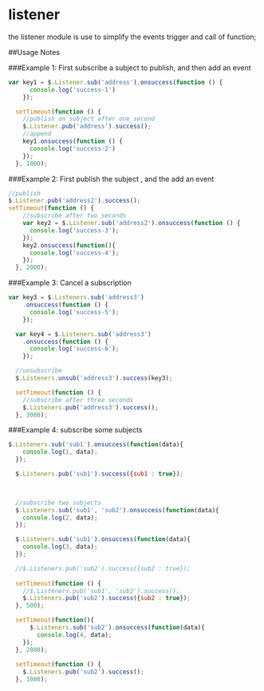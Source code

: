 listener
=========

the listener module is use to simplify the events trigger and call of function;

##Usage Notes


###Example 1: First subscribe a subject to publish, and then add an event

```javascript
var key1 = $.Listener.sub('address').onsuccess(function () {
      console.log('success-1')
    });

  setTimeout(function () {
    //publish on subject after one second
    $.Listener.pub('address').success();
    //append
    key1.onsuccess(function () {
      console.log('success-2')
    });
  }, 1000);
```

###Example 2: First publish the subject , and the add an event

```javascript
//publish
$.Listener.pub('address2').success();
setTimeout(function () {
    //subscribe after two seconds
    var key2 = $.Listener.sub('address2').onsuccess(function () {
      console.log('success-3');
    });
    key2.onsuccess(function(){
      console.log('success-4');
    });
  }, 2000);
```

###Example 3: Cancel a subscription

```javascript
var key3 = $.Listeners.sub('address3')
    .onsuccess(function () {
      console.log('success-5');
    });

  var key4 = $.Listeners.sub('address3')
    .onsuccess(function () {
      console.log('success-6');
    });

  //unsubscribe
  $.Listeners.unsub('address3').success(key3);

  setTimeout(function () {
    //subscribe after three seconds
    $.Listeners.pub('address3').success();
  }, 3000);
```

###Example 4: subscribe some subjects

```javascript
$.Listeners.sub('sub1').onsuccess(function(data){
    console.log(1, data);
  });

  $.Listeners.pub('sub1').success({sub1 : true});
      


  //subscribe two subjects
  $.Listeners.sub('sub1', 'sub2').onsuccess(function(data){
    console.log(2, data);
  });

  $.Listeners.sub('sub1').onsuccess(function(data){
    console.log(3, data);
  });

  //$.Listeners.pub('sub2').success({sub2 : true});
  
  setTimeout(function () {
    //$.Listeners.pub('sub1', 'sub2').success();
    $.Listeners.pub('sub2').success({sub2 : true});
  }, 500);

  setTimeout(function(){
      $.Listeners.sub('sub2').onsuccess(function(data){
        console.log(4, data);
    });
  }, 2000);
    
  setTimeout(function () {
    $.Listeners.pub('sub2').success();
  }, 1000);
```
